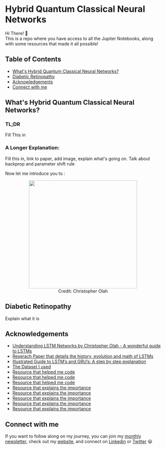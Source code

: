 # Hybrid Quantum Classical Neural Networks

Hi There! 👋<br/>
This is a repo where you have access to all the Jupiter Notebooks, along with some resources that made it all possible!<br/>

## Table of Contents
* [What's Hybrid Quantum Classical Neural Networks?](##What's-Hybrid-Quantum-Classical-Neural-Networks?)
* [Diabetic Retinopathy](##Diabetic-Retinopathy)
* [Acknowledgements](##Acknowledgements)
* [Connect with me](##Connect-with-me)

## What's Hybrid Quantum Classical Neural Networks?

### TL;DR 
Fill This in 

### A Longer Explanation:
Fill this in, link to paper, add image, explain what's going on. Talk about backprop and parameter shift rule

Now let me introduce you to :

<p align="center">
<img src="LSTM3-chain.png" width="350"/><br/>
Credit: Christopher Olah
</p>

## Diabetic Retinopathy
Explain what it is

## Acknowledgements

* [Understanding LSTM Networks by Christopher Olah - A wonderful guide to LSTMs](https://colah.github.io/posts/2015-08-Understanding-LSTMs/)
* [Reserach Paper that details the history, evolution and math of LSTMs](https://arxiv.org/pdf/1909.09586.pdf)
* [Illustrated Guide to LSTM’s and GRU’s: A step by step explanation](https://towardsdatascience.com/illustrated-guide-to-lstms-and-gru-s-a-step-by-step-explanation-44e9eb85bf21)
* [The Dataset I used](https://www.kaggle.com/shahir/protein-data-set/notebooks)
* [Resource that helped me code](https://towardsdatascience.com/lstm-text-classification-using-pytorch-2c6c657f8fc0)
* [Resource that helped me code](https://www.analyticsvidhya.com/blog/2020/01/first-text-classification-in-pytorch/)
* [Resource that helped me code](https://huggingface.co/Rostlab/prot_bert)
* [Resource that explains the importance](https://arxiv.org/ftp/arxiv/papers/1701/1701.08318.pdf)
* [Resource that explains the importance](https://www.nature.com/articles/nrm2281)
* [Resource that explains the importance](https://www.newscientist.com/article/2194516-we-dont-know-what-a-fifth-of-our-genes-do-and-wont-find-out-soon/)
* [Resource that explains the importance](https://news.mit.edu/2019/machine-learning-amino-acids-protein-function-0322)
* [Resource that explains the importance](https://www.frontiersin.org/articles/10.3389/fbioe.2020.00391/full)

## Connect with me

If you want to follow along on my journey, you can join my [monthly newsletter](https://www.subscribepage.com/g1p8w4), check out my [website](https://dicksonwu654.github.io/), and connect on [Linkedin](https://www.linkedin.com/in/real-dickson-wu/) or [Twitter](https://twitter.com/DicksonWu3) 😃
